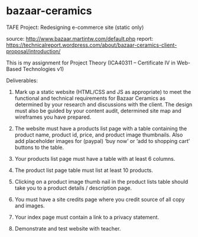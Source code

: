 # bazaar-ceramics
TAFE Project: Redesigning e-commerce site (static only)

source: http://www.bazaar.martintw.com/default.php
report: https://technicalreport.wordpress.com/about/bazaar-ceramics-client-proposal/introduction/

This is my assignment for Project Theory (ICA40311 – Certificate IV in Web-Based Technologies v1)


Deliverables:	

1.	Mark up a static website (HTML/CSS and JS as appropriate) to meet the functional and technical requirements for Bazaar Ceramics as determined by your research and discussions with the client. The design must also be guided by your content audit, determined site map and wireframes you have prepared.

2.	The website must have a products list page with a table containing the product name, product id, price, and product image thumbnails. Also add placeholder images for (paypal) ‘buy now’ or ‘add to shopping cart’ buttons to the table.

3.	Your products list page must have a table with at least 6 columns.

4.	The product list page table must list at least 10 products.

5.	Clicking on a product image thumb nail in the product lists table should take you to a product details / description page.

6.	You must have a site credits page where you credit source of all copy and images.

7.	Your index page must contain a link to a privacy statement.

8.	Demonstrate and test website with teacher.


